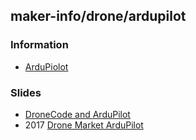 ## maker-info/drone/ardupilot


### Information
- [ArduPiolot](http://ardupilot.org/ardupilot/index.html)


### Slides
- [DroneCode and ArduPilot](https://elinux.org/images/4/49/Autonomous_Navigation_for_an_OMAP4_Nano-Drone.pdf)
- 2017 [Drone Market ArduPilot](http://events17.linuxfoundation.org/sites/events/files/slides/LinuxJapan2017_proposal1.pdf)




